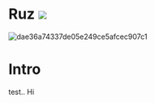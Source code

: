 # Ruz ![](https://komarev.com/ghpvc/?username=Vlegrast&color=green)
![dae36a74337de05e249ce5afcec907c1](https://github.com/user-attachments/assets/6ed53f88-2e58-49f6-ae86-6e171cb9d369)

# Intro
test.. Hi
